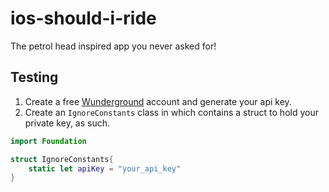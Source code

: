# ios-should-i-ride
The petrol head inspired app you never asked for!


## Testing
1. Create a free [Wunderground] account and generate your api key.
2. Create an `IgnoreConstants` class in which contains a struct to hold your private key, as such.

```swift
import Foundation

struct IgnoreConstants{
    static let apiKey = "your_api_key"
}
```

[Wunderground]: <https://www.wunderground.com/>
